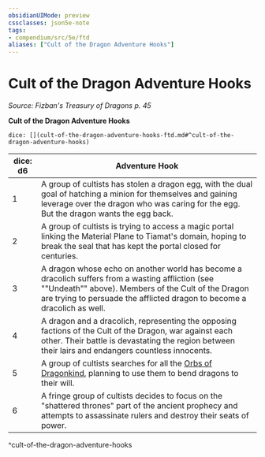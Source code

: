 ```yaml
---
obsidianUIMode: preview
cssclasses: json5e-note
tags:
- compendium/src/5e/ftd
aliases: ["Cult of the Dragon Adventure Hooks"]
---
```

# Cult of the Dragon Adventure Hooks
*Source: Fizban's Treasury of Dragons p. 45* 

**Cult of the Dragon Adventure Hooks**

`dice: [](cult-of-the-dragon-adventure-hooks-ftd.md#^cult-of-the-dragon-adventure-hooks)`

| dice: d6 | Adventure Hook |
|----------|----------------|
| 1 | A group of cultists has stolen a dragon egg, with the dual goal of hatching a minion for themselves and gaining leverage over the dragon who was caring for the egg. But the dragon wants the egg back. |
| 2 | A group of cultists is trying to access a magic portal linking the Material Plane to Tiamat's domain, hoping to break the seal that has kept the portal closed for centuries. |
| 3 | A dragon whose echo on another world has become a dracolich suffers from a wasting affliction (see ""Undeath"" above). Members of the Cult of the Dragon are trying to persuade the afflicted dragon to become a dracolich as well. |
| 4 | A dragon and a dracolich, representing the opposing factions of the Cult of the Dragon, war against each other. Their battle is devastating the region between their lairs and endangers countless innocents. |
| 5 | A group of cultists searches for all the [Orbs of Dragonkind](5E2014官方资源/items/orb-of-dragonkind.md), planning to use them to bend dragons to their will. |
| 6 | A fringe group of cultists decides to focus on the "shattered thrones" part of the ancient prophecy and attempts to assassinate rulers and destroy their seats of power. |
^cult-of-the-dragon-adventure-hooks